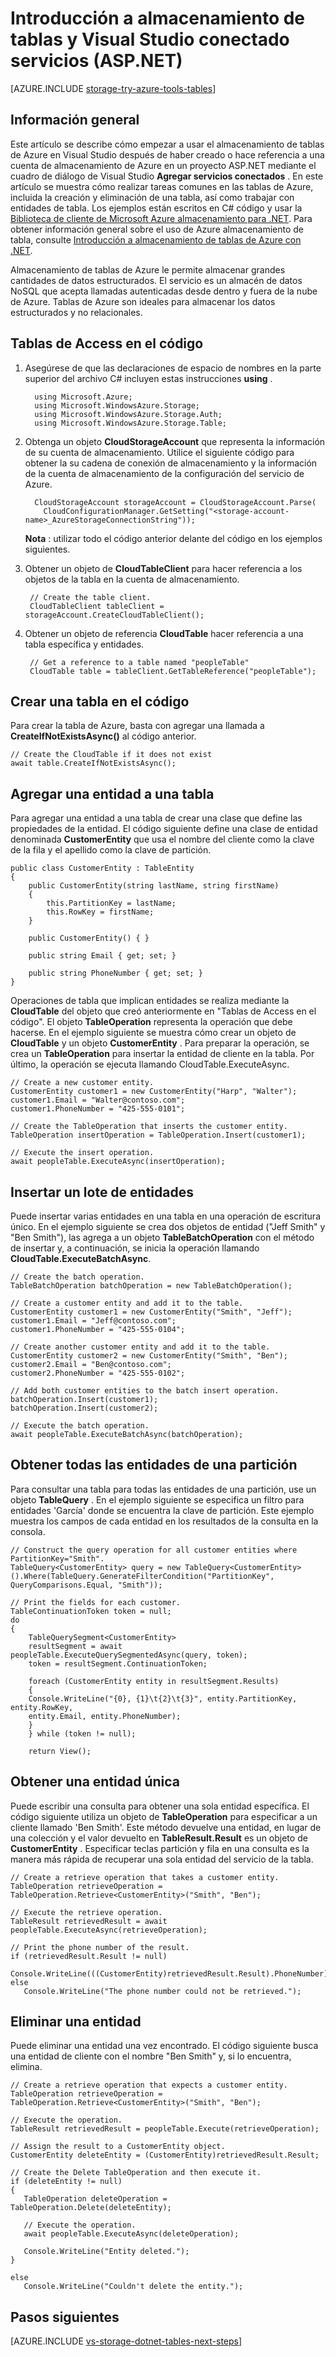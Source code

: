 <properties
    pageTitle="Introducción a almacenamiento de tablas y Visual Studio conectado servicios (ASP.NET) | Microsoft Azure"
    description="Cómo empezar a usar el almacenamiento de tablas de Azure en un proyecto ASP.NET en Visual Studio después de conectar con una cuenta de almacenamiento mediante Visual Studio conectado servicios"
    services="storage"
    documentationCenter=""
    authors="TomArcher"
    manager="douge"
    editor=""/>

<tags
    ms.service="storage"
    ms.workload="web"
    ms.tgt_pltfrm="vs-getting-started"
    ms.devlang="na"
    ms.topic="article"
    ms.date="07/18/2016"
    ms.author="tarcher"/>

# <a name="get-started-with-table-storage-and-visual-studio-connected-services-aspnet"></a>Introducción a almacenamiento de tablas y Visual Studio conectado servicios (ASP.NET)

[AZURE.INCLUDE [storage-try-azure-tools-tables](../../includes/storage-try-azure-tools-tables.md)]

## <a name="overview"></a>Información general
Este artículo se describe cómo empezar a usar el almacenamiento de tablas de Azure en Visual Studio después de haber creado o hace referencia a una cuenta de almacenamiento de Azure en un proyecto ASP.NET mediante el cuadro de diálogo de Visual Studio **Agregar servicios conectados** . En este artículo se muestra cómo realizar tareas comunes en las tablas de Azure, incluida la creación y eliminación de una tabla, así como trabajar con entidades de tabla. Los ejemplos están escritos en C\# código y usar la [Biblioteca de cliente de Microsoft Azure almacenamiento para .NET](https://msdn.microsoft.com/library/azure/dn261237.aspx). Para obtener información general sobre el uso de Azure almacenamiento de tabla, consulte [Introducción a almacenamiento de tablas de Azure con .NET](storage-dotnet-how-to-use-tables.md).

Almacenamiento de tablas de Azure le permite almacenar grandes cantidades de datos estructurados. El servicio es un almacén de datos NoSQL que acepta llamadas autenticadas desde dentro y fuera de la nube de Azure. Tablas de Azure son ideales para almacenar los datos estructurados y no relacionales.


## <a name="access-tables-in-code"></a>Tablas de Access en el código

1. Asegúrese de que las declaraciones de espacio de nombres en la parte superior del archivo C# incluyen estas instrucciones **using** .

         using Microsoft.Azure;
         using Microsoft.WindowsAzure.Storage;
         using Microsoft.WindowsAzure.Storage.Auth;
         using Microsoft.WindowsAzure.Storage.Table;

2. Obtenga un objeto **CloudStorageAccount** que representa la información de su cuenta de almacenamiento. Utilice el siguiente código para obtener la su cadena de conexión de almacenamiento y la información de la cuenta de almacenamiento de la configuración del servicio de Azure.

         CloudStorageAccount storageAccount = CloudStorageAccount.Parse(
           CloudConfigurationManager.GetSetting("<storage-account-name>_AzureStorageConnectionString"));

    **Nota** : utilizar todo el código anterior delante del código en los ejemplos siguientes.

3. Obtener un objeto de **CloudTableClient** para hacer referencia a los objetos de la tabla en la cuenta de almacenamiento.  

        // Create the table client.
        CloudTableClient tableClient = storageAccount.CreateCloudTableClient();

4. Obtener un objeto de referencia **CloudTable** hacer referencia a una tabla específica y entidades.

        // Get a reference to a table named "peopleTable"
        CloudTable table = tableClient.GetTableReference("peopleTable");

## <a name="create-a-table-in-code"></a>Crear una tabla en el código

Para crear la tabla de Azure, basta con agregar una llamada a **CreateIfNotExistsAsync()** al código anterior.

    // Create the CloudTable if it does not exist
    await table.CreateIfNotExistsAsync();

## <a name="add-an-entity-to-a-table"></a>Agregar una entidad a una tabla

Para agregar una entidad a una tabla de crear una clase que define las propiedades de la entidad. El código siguiente define una clase de entidad denominada **CustomerEntity** que usa el nombre del cliente como la clave de la fila y el apellido como la clave de partición.

    public class CustomerEntity : TableEntity
    {
        public CustomerEntity(string lastName, string firstName)
        {
            this.PartitionKey = lastName;
            this.RowKey = firstName;
        }

        public CustomerEntity() { }

        public string Email { get; set; }

        public string PhoneNumber { get; set; }
    }

Operaciones de tabla que implican entidades se realiza mediante la **CloudTable** del objeto que creó anteriormente en "Tablas de Access en el código". El objeto **TableOperation** representa la operación que debe hacerse. En el ejemplo siguiente se muestra cómo crear un objeto de **CloudTable** y un objeto **CustomerEntity** . Para preparar la operación, se crea un **TableOperation** para insertar la entidad de cliente en la tabla. Por último, la operación se ejecuta llamando CloudTable.ExecuteAsync.

    // Create a new customer entity.
    CustomerEntity customer1 = new CustomerEntity("Harp", "Walter");
    customer1.Email = "Walter@contoso.com";
    customer1.PhoneNumber = "425-555-0101";

    // Create the TableOperation that inserts the customer entity.
    TableOperation insertOperation = TableOperation.Insert(customer1);

    // Execute the insert operation.
    await peopleTable.ExecuteAsync(insertOperation);

## <a name="insert-a-batch-of-entities"></a>Insertar un lote de entidades

Puede insertar varias entidades en una tabla en una operación de escritura único. En el ejemplo siguiente se crea dos objetos de entidad ("Jeff Smith" y "Ben Smith"), las agrega a un objeto **TableBatchOperation** con el método de insertar y, a continuación, se inicia la operación llamando **CloudTable.ExecuteBatchAsync**.

    // Create the batch operation.
    TableBatchOperation batchOperation = new TableBatchOperation();

    // Create a customer entity and add it to the table.
    CustomerEntity customer1 = new CustomerEntity("Smith", "Jeff");
    customer1.Email = "Jeff@contoso.com";
    customer1.PhoneNumber = "425-555-0104";

    // Create another customer entity and add it to the table.
    CustomerEntity customer2 = new CustomerEntity("Smith", "Ben");
    customer2.Email = "Ben@contoso.com";
    customer2.PhoneNumber = "425-555-0102";

    // Add both customer entities to the batch insert operation.
    batchOperation.Insert(customer1);
    batchOperation.Insert(customer2);

    // Execute the batch operation.
    await peopleTable.ExecuteBatchAsync(batchOperation);

## <a name="get-all-of-the-entities-in-a-partition"></a>Obtener todas las entidades de una partición
Para consultar una tabla para todas las entidades de una partición, use un objeto **TableQuery** . En el ejemplo siguiente se especifica un filtro para entidades 'García' donde se encuentra la clave de partición. Este ejemplo muestra los campos de cada entidad en los resultados de la consulta en la consola.

    // Construct the query operation for all customer entities where PartitionKey="Smith".
    TableQuery<CustomerEntity> query = new TableQuery<CustomerEntity>().Where(TableQuery.GenerateFilterCondition("PartitionKey", QueryComparisons.Equal, "Smith"));

    // Print the fields for each customer.
    TableContinuationToken token = null;
    do
    {
        TableQuerySegment<CustomerEntity>
        resultSegment = await peopleTable.ExecuteQuerySegmentedAsync(query, token);
        token = resultSegment.ContinuationToken;

        foreach (CustomerEntity entity in resultSegment.Results)
        {
        Console.WriteLine("{0}, {1}\t{2}\t{3}", entity.PartitionKey, entity.RowKey,
        entity.Email, entity.PhoneNumber);
        }
        } while (token != null);

        return View();


## <a name="get-a-single-entity"></a>Obtener una entidad única
Puede escribir una consulta para obtener una sola entidad específica. El código siguiente utiliza un objeto de **TableOperation** para especificar a un cliente llamado 'Ben Smith'. Este método devuelve una entidad, en lugar de una colección y el valor devuelto en **TableResult.Result** es un objeto de **CustomerEntity** . Especificar teclas partición y fila en una consulta es la manera más rápida de recuperar una sola entidad del servicio de la tabla.

    // Create a retrieve operation that takes a customer entity.
    TableOperation retrieveOperation = TableOperation.Retrieve<CustomerEntity>("Smith", "Ben");

    // Execute the retrieve operation.
    TableResult retrievedResult = await peopleTable.ExecuteAsync(retrieveOperation);
    
    // Print the phone number of the result.
    if (retrievedResult.Result != null)
        Console.WriteLine(((CustomerEntity)retrievedResult.Result).PhoneNumber);
    else
       Console.WriteLine("The phone number could not be retrieved.");

## <a name="delete-an-entity"></a>Eliminar una entidad
Puede eliminar una entidad una vez encontrado. El código siguiente busca una entidad de cliente con el nombre "Ben Smith" y, si lo encuentra, elimina.

    // Create a retrieve operation that expects a customer entity.
    TableOperation retrieveOperation = TableOperation.Retrieve<CustomerEntity>("Smith", "Ben");

    // Execute the operation.
    TableResult retrievedResult = peopleTable.Execute(retrieveOperation);

    // Assign the result to a CustomerEntity object.
    CustomerEntity deleteEntity = (CustomerEntity)retrievedResult.Result;

    // Create the Delete TableOperation and then execute it.
    if (deleteEntity != null)
    {
       TableOperation deleteOperation = TableOperation.Delete(deleteEntity);

       // Execute the operation.
       await peopleTable.ExecuteAsync(deleteOperation);

       Console.WriteLine("Entity deleted.");
    }

    else
       Console.WriteLine("Couldn't delete the entity.");

## <a name="next-steps"></a>Pasos siguientes

[AZURE.INCLUDE [vs-storage-dotnet-tables-next-steps](../../includes/vs-storage-dotnet-tables-next-steps.md)]
